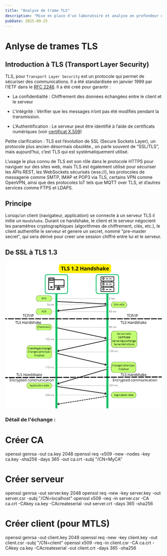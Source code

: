 ```yaml
---
title: "Analyse de trame TLS"
description: "Mise en place d'un laboratoire et analyse en profondeur du protocole TLS"
pubDate: 2025-09-25
---
```


# Anlyse de trames TLS

## Introduction à TLS (Transport Layer Security)

TLS, pour `Transport Layer Security` est un protocole qui permet de sécuriser des communications. Il a été standardisée en janvier 1999 par l’IETF dans le [RFC 2246](https://datatracker.ietf.org/doc/html/rfc2246). Il a été créé pour garantir : 

- La confidentialité : Chiffrement des données échangées entre le client et le serveur

- L'Intégrité : Vérifier que les messages n’ont pas été modifiés pendant la transmission.

- L'Authentification : Le serveur peut être identifié à l’aide de certificats numériques (voir [certificat X.509](certificat_x509))

 Petite clarification :  TLS est l’évolution de SSL (Secure Sockets Layer), un protocole plus ancien désormais obsolète., on parle souvent de “SSL/TLS”, mais aujourd’hui, c’est TLS qui est systématiquement utilisé. 
 
L’usage le plus connu de TLS est son rôle dans le protocole HTTPS pour naviguer sur des sites web, mais TLS est également utilisé pour sécuriser les APIs REST, les WebSockets sécurisés (wss://), les protocoles de messagerie comme SMTP, IMAP et POP3 via TLS, certains VPN comme OpenVPN, ainsi que des protocoles IoT tels que MQTT over TLS, et d’autres services comme FTPS et LDAPS.

## Principe

Lorsqu’un client (navigateur, application) se connecte à un serveur TLS il initie un `Handshake`. Durant ce handshake, le client et le serveur négocient les paramètres cryptographiques (algorithmes de chiffrement, clés, etc.), le client authentifie le serveur et genere un secret, nommé "pre-master secret", qui sera dérivé pour creer une session chiffré entre lui et le serveur. 

## De SSL à TLS 1.3


![TLS 1.2](assets/TLS_1_2_handshake.png) 

### Détail de l'échange :




# Créer CA
openssl genrsa -out ca.key 2048
openssl req -x509 -new -nodes -key ca.key -sha256 -days 365 -out ca.crt -subj "/CN=MyCA"

# Créer serveur
openssl genrsa -out server.key 2048
openssl req -new -key server.key -out server.csr -subj "/CN=localhost"
openssl x509 -req -in server.csr -CA ca.crt -CAkey ca.key -CAcreateserial -out server.crt -days 365 -sha256

# Créer client (pour MTLS)
openssl genrsa -out client.key 2048
openssl req -new -key client.key -out client.csr -subj "/CN=client"
openssl x509 -req -in client.csr -CA ca.crt -CAkey ca.key -CAcreateserial -out client.crt -days 365 -sha256
